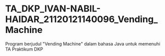 # TA_DKP_IVAN-NABIL-HAIDAR_21120121140096_Vending_Machine
Program berjudul "Vending Machine" dalam bahasa Java untuk memenuhi TA Praktikum DKP
